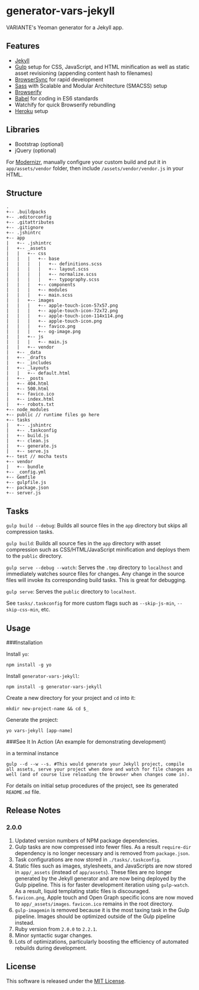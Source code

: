 # generator-vars-jekyll

VARIANTE's Yeoman generator for a Jekyll app.

## Features

- [Jekyll](http://jekyllrb.com)
- [Gulp](http://gulpjs.com) setup for CSS, JavaScript, and HTML minification as well as static asset revisioning (appending content hash to filenames)
- [BrowserSync](http://www.browsersync.io) for rapid development
- [Sass](http://sass-lang.com) with Scalable and Modular Architecture (SMACSS) setup
- [Browserify](http://browserify.org)
- [Babel](https://babeljs.io) for coding in ES6 standards
- Watchify for quick Browserify rebundling
- [Heroku](http://heroku.com) setup

## Libraries

- Bootstrap (optional)
- jQuery (optional)

For [Modernizr](http://modernizr.com), manually configure your custom build and put it in ```app/assets/vendor``` folder, then include ```/assets/vendor/vendor.js``` in your HTML.

## Structure

```
.
+-- .buildpacks
+-- .editorconfig
+-- .gitattributes
+-- .gitignore
+-- .jshintrc
+-- app
|   +-- .jshintrc
|   +-- _assets
|   |   +-- css
|   |   |   +-- base
|   |   |   |   +-- definitions.scss
|   |   |   |   +-- layout.scss
|   |   |   |   +-- normalize.scss
|   |   |   |   +-- typography.scss
|   |   |   +-- components
|   |   |   +-- modules
|   |   |   +-- main.scss
|   |   +-- images
|   |   |   +-- apple-touch-icon-57x57.png
|   |   |   +-- apple-touch-icon-72x72.png
|   |   |   +-- apple-touch-icon-114x114.png
|   |   |   +-- apple-touch-icon.png
|   |   |   +-- favico.png
|   |   |   +-- og-image.png
|   |   +-- js
|   |   |   +-- main.js
|   |   +-- vendor
|   +-- _data
|   +-- _drafts
|   +-- _includes
|   +-- _layouts
|   |   +-- default.html
|   +-- _posts
|   +-- 404.html
|   +-- 500.html
|   +-- favico.ico
|   +-- index.html
|   +-- robots.txt
+-- node_modules
+-- public // runtime files go here
+-- tasks
|   +-- .jshintrc
|   +-- .taskconfig
|   +-- build.js
|   +-- clean.js
|   +-- generate.js
|   +-- serve.js
+-- test // mocha tests
+-- vendor
|   +-- bundle
+-- _config.yml
+-- Gemfile
+-- gulpfile.js
+-- package.json
+-- server.js
```

## Tasks

```gulp build --debug```: Builds all source files in the ```app``` directory but skips all compression tasks.

```gulp build```: Builds all source fies in the ```app``` directory with asset compression such as CSS/HTML/JavaScript minification and deploys them to the ```public``` directory.

```gulp serve --debug --watch```: Serves the ```.tmp``` directory to ```localhost``` and immediately watches source files for changes. Any change in the source files will invoke its corresponding build tasks. This is great for debugging.

```gulp serve```: Serves the ```public``` directory to ```localhost```.

See ```tasks/.taskconfig``` for more custom flags such as ```--skip-js-min```, ```--skip-css-min```, etc.

## Usage

###Installation

Install ```yo```:
```
npm install -g yo
```

Install ```generator-vars-jekyll```:
```
npm install -g generator-vars-jekyll
```

Create a new directory for your project and ```cd``` into it:
```
mkdir new-project-name && cd $_
```

Generate the project:
```
yo vars-jekyll [app-name]
```

###See It In Action (An example for demonstrating development)

in a terminal instance
```
gulp --d --w --s. #This would generate your Jekyll project, compile all assets, serve your project when done and watch for file changes as well (and of course live reloading the browser when changes come in).
```


For details on initial setup procedures of the project, see its generated ```README.md``` file.

## Release Notes

### 2.0.0
1. Updated version numbers of NPM package dependencies.
2. Gulp tasks are now compressed into fewer files. As a result `require-dir` dependency is no longer necessary and is removed from `package.json`.
3. Task configurations are now stored in `./tasks/.taskconfig`.
4. Static files such as images, stylesheets, and JavaScripts are now stored in `app/_assets` (instead of `app/assets`). These files are no longer generated by the Jekyll generator and are now being deployed by the Gulp pipeline. This is for faster development iteration using `gulp-watch`. As a result, liquid templating static files is discouraged.
5. `favicon.png`, Apple touch and Open Graph specific icons are now moved to `app/_assets/images`. `favicon.ico` remains in the root directory.
6. `gulp-imagemin` is removed because it is the most taxing task in the Gulp pipeline. Images should be optimized outside of the Gulp pipeline instead.
6. Ruby version from `2.0.0` to `2.2.1`.
7. Minor syntactic sugar changes.
8. Lots of optimizations, particularly boosting the efficiency of automated rebuilds during development.

## License

This software is released under the [MIT License](http://opensource.org/licenses/MIT).
